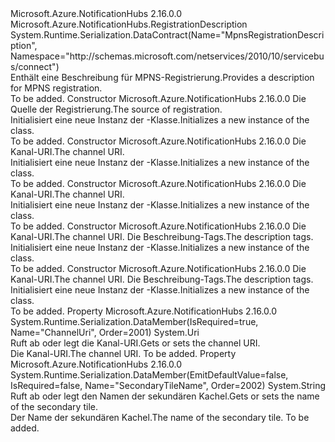 <Type Name="MpnsRegistrationDescription" FullName="Microsoft.Azure.NotificationHubs.MpnsRegistrationDescription">
  <TypeSignature Language="C#" Value="public class MpnsRegistrationDescription : Microsoft.Azure.NotificationHubs.RegistrationDescription" />
  <TypeSignature Language="ILAsm" Value=".class public auto ansi beforefieldinit MpnsRegistrationDescription extends Microsoft.Azure.NotificationHubs.RegistrationDescription" />
  <TypeSignature Language="DocId" Value="T:Microsoft.Azure.NotificationHubs.MpnsRegistrationDescription" />
  <TypeSignature Language="VB.NET" Value="Public Class MpnsRegistrationDescription&#xA;Inherits RegistrationDescription" />
  <TypeSignature Language="F#" Value="type MpnsRegistrationDescription = class&#xA;    inherit RegistrationDescription" />
  <AssemblyInfo>
    <AssemblyName>Microsoft.Azure.NotificationHubs</AssemblyName>
    <AssemblyVersion>2.16.0.0</AssemblyVersion>
  </AssemblyInfo>
  <Base>
    <BaseTypeName>Microsoft.Azure.NotificationHubs.RegistrationDescription</BaseTypeName>
  </Base>
  <Interfaces />
  <Attributes>
    <Attribute>
      <AttributeName>System.Runtime.Serialization.DataContract(Name="MpnsRegistrationDescription", Namespace="http://schemas.microsoft.com/netservices/2010/10/servicebus/connect")</AttributeName>
    </Attribute>
  </Attributes>
  <Docs>
    <summary><span data-ttu-id="c4079-101">Enthält eine Beschreibung für MPNS-Registrierung.</span><span class="sxs-lookup"><span data-stu-id="c4079-101">Provides a description for MPNS registration.</span></span></summary>
    <remarks>To be added.</remarks>
  </Docs>
  <Members>
    <Member MemberName=".ctor">
      <MemberSignature Language="C#" Value="public MpnsRegistrationDescription (Microsoft.Azure.NotificationHubs.MpnsRegistrationDescription sourceRegistration);" />
      <MemberSignature Language="ILAsm" Value=".method public hidebysig specialname rtspecialname instance void .ctor(class Microsoft.Azure.NotificationHubs.MpnsRegistrationDescription sourceRegistration) cil managed" />
      <MemberSignature Language="DocId" Value="M:Microsoft.Azure.NotificationHubs.MpnsRegistrationDescription.#ctor(Microsoft.Azure.NotificationHubs.MpnsRegistrationDescription)" />
      <MemberSignature Language="VB.NET" Value="Public Sub New (sourceRegistration As MpnsRegistrationDescription)" />
      <MemberSignature Language="F#" Value="new Microsoft.Azure.NotificationHubs.MpnsRegistrationDescription : Microsoft.Azure.NotificationHubs.MpnsRegistrationDescription -&gt; Microsoft.Azure.NotificationHubs.MpnsRegistrationDescription" Usage="new Microsoft.Azure.NotificationHubs.MpnsRegistrationDescription sourceRegistration" />
      <MemberType>Constructor</MemberType>
      <AssemblyInfo>
        <AssemblyName>Microsoft.Azure.NotificationHubs</AssemblyName>
        <AssemblyVersion>2.16.0.0</AssemblyVersion>
      </AssemblyInfo>
      <Parameters>
        <Parameter Name="sourceRegistration" Type="Microsoft.Azure.NotificationHubs.MpnsRegistrationDescription" />
      </Parameters>
      <Docs>
        <param name="sourceRegistration"><span data-ttu-id="c4079-102">Die Quelle der Registrierung.</span><span class="sxs-lookup"><span data-stu-id="c4079-102">The source of registration.</span></span></param>
        <summary><span data-ttu-id="c4079-103">Initialisiert eine neue Instanz der <see cref="T:Microsoft.Azure.NotificationHubs.MpnsRegistrationDescription" />-Klasse.</span><span class="sxs-lookup"><span data-stu-id="c4079-103">Initializes a new instance of the <see cref="T:Microsoft.Azure.NotificationHubs.MpnsRegistrationDescription" /> class.</span></span></summary>
        <remarks>To be added.</remarks>
      </Docs>
    </Member>
    <Member MemberName=".ctor">
      <MemberSignature Language="C#" Value="public MpnsRegistrationDescription (string channelUri);" />
      <MemberSignature Language="ILAsm" Value=".method public hidebysig specialname rtspecialname instance void .ctor(string channelUri) cil managed" />
      <MemberSignature Language="DocId" Value="M:Microsoft.Azure.NotificationHubs.MpnsRegistrationDescription.#ctor(System.String)" />
      <MemberSignature Language="VB.NET" Value="Public Sub New (channelUri As String)" />
      <MemberSignature Language="F#" Value="new Microsoft.Azure.NotificationHubs.MpnsRegistrationDescription : string -&gt; Microsoft.Azure.NotificationHubs.MpnsRegistrationDescription" Usage="new Microsoft.Azure.NotificationHubs.MpnsRegistrationDescription channelUri" />
      <MemberType>Constructor</MemberType>
      <AssemblyInfo>
        <AssemblyName>Microsoft.Azure.NotificationHubs</AssemblyName>
        <AssemblyVersion>2.16.0.0</AssemblyVersion>
      </AssemblyInfo>
      <Parameters>
        <Parameter Name="channelUri" Type="System.String" />
      </Parameters>
      <Docs>
        <param name="channelUri"><span data-ttu-id="c4079-104">Die Kanal-URI.</span><span class="sxs-lookup"><span data-stu-id="c4079-104">The channel URI.</span></span></param>
        <summary><span data-ttu-id="c4079-105">Initialisiert eine neue Instanz der <see cref="T:Microsoft.Azure.NotificationHubs.MpnsRegistrationDescription" />-Klasse.</span><span class="sxs-lookup"><span data-stu-id="c4079-105">Initializes a new instance of the <see cref="T:Microsoft.Azure.NotificationHubs.MpnsRegistrationDescription" /> class.</span></span></summary>
        <remarks>To be added.</remarks>
      </Docs>
    </Member>
    <Member MemberName=".ctor">
      <MemberSignature Language="C#" Value="public MpnsRegistrationDescription (Uri channelUri);" />
      <MemberSignature Language="ILAsm" Value=".method public hidebysig specialname rtspecialname instance void .ctor(class System.Uri channelUri) cil managed" />
      <MemberSignature Language="DocId" Value="M:Microsoft.Azure.NotificationHubs.MpnsRegistrationDescription.#ctor(System.Uri)" />
      <MemberSignature Language="VB.NET" Value="Public Sub New (channelUri As Uri)" />
      <MemberSignature Language="F#" Value="new Microsoft.Azure.NotificationHubs.MpnsRegistrationDescription : Uri -&gt; Microsoft.Azure.NotificationHubs.MpnsRegistrationDescription" Usage="new Microsoft.Azure.NotificationHubs.MpnsRegistrationDescription channelUri" />
      <MemberType>Constructor</MemberType>
      <AssemblyInfo>
        <AssemblyName>Microsoft.Azure.NotificationHubs</AssemblyName>
        <AssemblyVersion>2.16.0.0</AssemblyVersion>
      </AssemblyInfo>
      <Parameters>
        <Parameter Name="channelUri" Type="System.Uri" />
      </Parameters>
      <Docs>
        <param name="channelUri"><span data-ttu-id="c4079-106">Die Kanal-URI.</span><span class="sxs-lookup"><span data-stu-id="c4079-106">The channel URI.</span></span></param>
        <summary><span data-ttu-id="c4079-107">Initialisiert eine neue Instanz der <see cref="T:Microsoft.Azure.NotificationHubs.MpnsRegistrationDescription" />-Klasse.</span><span class="sxs-lookup"><span data-stu-id="c4079-107">Initializes a new instance of the <see cref="T:Microsoft.Azure.NotificationHubs.MpnsRegistrationDescription" /> class.</span></span></summary>
        <remarks>To be added.</remarks>
      </Docs>
    </Member>
    <Member MemberName=".ctor">
      <MemberSignature Language="C#" Value="public MpnsRegistrationDescription (string channelUri, System.Collections.Generic.IEnumerable&lt;string&gt; tags);" />
      <MemberSignature Language="ILAsm" Value=".method public hidebysig specialname rtspecialname instance void .ctor(string channelUri, class System.Collections.Generic.IEnumerable`1&lt;string&gt; tags) cil managed" />
      <MemberSignature Language="DocId" Value="M:Microsoft.Azure.NotificationHubs.MpnsRegistrationDescription.#ctor(System.String,System.Collections.Generic.IEnumerable{System.String})" />
      <MemberSignature Language="VB.NET" Value="Public Sub New (channelUri As String, tags As IEnumerable(Of String))" />
      <MemberSignature Language="F#" Value="new Microsoft.Azure.NotificationHubs.MpnsRegistrationDescription : string * seq&lt;string&gt; -&gt; Microsoft.Azure.NotificationHubs.MpnsRegistrationDescription" Usage="new Microsoft.Azure.NotificationHubs.MpnsRegistrationDescription (channelUri, tags)" />
      <MemberType>Constructor</MemberType>
      <AssemblyInfo>
        <AssemblyName>Microsoft.Azure.NotificationHubs</AssemblyName>
        <AssemblyVersion>2.16.0.0</AssemblyVersion>
      </AssemblyInfo>
      <Parameters>
        <Parameter Name="channelUri" Type="System.String" />
        <Parameter Name="tags" Type="System.Collections.Generic.IEnumerable&lt;System.String&gt;" />
      </Parameters>
      <Docs>
        <param name="channelUri"><span data-ttu-id="c4079-108">Die Kanal-URI.</span><span class="sxs-lookup"><span data-stu-id="c4079-108">The channel URI.</span></span></param>
        <param name="tags"><span data-ttu-id="c4079-109">Die Beschreibung-Tags.</span><span class="sxs-lookup"><span data-stu-id="c4079-109">The description tags.</span></span></param>
        <summary><span data-ttu-id="c4079-110">Initialisiert eine neue Instanz der <see cref="T:Microsoft.Azure.NotificationHubs.MpnsRegistrationDescription" />-Klasse.</span><span class="sxs-lookup"><span data-stu-id="c4079-110">Initializes a new instance of the <see cref="T:Microsoft.Azure.NotificationHubs.MpnsRegistrationDescription" /> class.</span></span></summary>
        <remarks>To be added.</remarks>
      </Docs>
    </Member>
    <Member MemberName=".ctor">
      <MemberSignature Language="C#" Value="public MpnsRegistrationDescription (Uri channelUri, System.Collections.Generic.IEnumerable&lt;string&gt; tags);" />
      <MemberSignature Language="ILAsm" Value=".method public hidebysig specialname rtspecialname instance void .ctor(class System.Uri channelUri, class System.Collections.Generic.IEnumerable`1&lt;string&gt; tags) cil managed" />
      <MemberSignature Language="DocId" Value="M:Microsoft.Azure.NotificationHubs.MpnsRegistrationDescription.#ctor(System.Uri,System.Collections.Generic.IEnumerable{System.String})" />
      <MemberSignature Language="VB.NET" Value="Public Sub New (channelUri As Uri, tags As IEnumerable(Of String))" />
      <MemberSignature Language="F#" Value="new Microsoft.Azure.NotificationHubs.MpnsRegistrationDescription : Uri * seq&lt;string&gt; -&gt; Microsoft.Azure.NotificationHubs.MpnsRegistrationDescription" Usage="new Microsoft.Azure.NotificationHubs.MpnsRegistrationDescription (channelUri, tags)" />
      <MemberType>Constructor</MemberType>
      <AssemblyInfo>
        <AssemblyName>Microsoft.Azure.NotificationHubs</AssemblyName>
        <AssemblyVersion>2.16.0.0</AssemblyVersion>
      </AssemblyInfo>
      <Parameters>
        <Parameter Name="channelUri" Type="System.Uri" />
        <Parameter Name="tags" Type="System.Collections.Generic.IEnumerable&lt;System.String&gt;" />
      </Parameters>
      <Docs>
        <param name="channelUri"><span data-ttu-id="c4079-111">Die Kanal-URI.</span><span class="sxs-lookup"><span data-stu-id="c4079-111">The channel URI.</span></span></param>
        <param name="tags"><span data-ttu-id="c4079-112">Die Beschreibung-Tags.</span><span class="sxs-lookup"><span data-stu-id="c4079-112">The description tags.</span></span></param>
        <summary><span data-ttu-id="c4079-113">Initialisiert eine neue Instanz der <see cref="T:Microsoft.Azure.NotificationHubs.MpnsRegistrationDescription" />-Klasse.</span><span class="sxs-lookup"><span data-stu-id="c4079-113">Initializes a new instance of the <see cref="T:Microsoft.Azure.NotificationHubs.MpnsRegistrationDescription" /> class.</span></span></summary>
        <remarks>To be added.</remarks>
      </Docs>
    </Member>
    <Member MemberName="ChannelUri">
      <MemberSignature Language="C#" Value="public Uri ChannelUri { get; set; }" />
      <MemberSignature Language="ILAsm" Value=".property instance class System.Uri ChannelUri" />
      <MemberSignature Language="DocId" Value="P:Microsoft.Azure.NotificationHubs.MpnsRegistrationDescription.ChannelUri" />
      <MemberSignature Language="VB.NET" Value="Public Property ChannelUri As Uri" />
      <MemberSignature Language="F#" Value="member this.ChannelUri : Uri with get, set" Usage="Microsoft.Azure.NotificationHubs.MpnsRegistrationDescription.ChannelUri" />
      <MemberType>Property</MemberType>
      <AssemblyInfo>
        <AssemblyName>Microsoft.Azure.NotificationHubs</AssemblyName>
        <AssemblyVersion>2.16.0.0</AssemblyVersion>
      </AssemblyInfo>
      <Attributes>
        <Attribute>
          <AttributeName>System.Runtime.Serialization.DataMember(IsRequired=true, Name="ChannelUri", Order=2001)</AttributeName>
        </Attribute>
      </Attributes>
      <ReturnValue>
        <ReturnType>System.Uri</ReturnType>
      </ReturnValue>
      <Docs>
        <summary><span data-ttu-id="c4079-114">Ruft ab oder legt die Kanal-URI.</span><span class="sxs-lookup"><span data-stu-id="c4079-114">Gets or sets the channel URI.</span></span></summary>
        <value><span data-ttu-id="c4079-115">Die Kanal-URI.</span><span class="sxs-lookup"><span data-stu-id="c4079-115">The channel URI.</span></span></value>
        <remarks>To be added.</remarks>
      </Docs>
    </Member>
    <Member MemberName="SecondaryTileName">
      <MemberSignature Language="C#" Value="public string SecondaryTileName { get; set; }" />
      <MemberSignature Language="ILAsm" Value=".property instance string SecondaryTileName" />
      <MemberSignature Language="DocId" Value="P:Microsoft.Azure.NotificationHubs.MpnsRegistrationDescription.SecondaryTileName" />
      <MemberSignature Language="VB.NET" Value="Public Property SecondaryTileName As String" />
      <MemberSignature Language="F#" Value="member this.SecondaryTileName : string with get, set" Usage="Microsoft.Azure.NotificationHubs.MpnsRegistrationDescription.SecondaryTileName" />
      <MemberType>Property</MemberType>
      <AssemblyInfo>
        <AssemblyName>Microsoft.Azure.NotificationHubs</AssemblyName>
        <AssemblyVersion>2.16.0.0</AssemblyVersion>
      </AssemblyInfo>
      <Attributes>
        <Attribute>
          <AttributeName>System.Runtime.Serialization.DataMember(EmitDefaultValue=false, IsRequired=false, Name="SecondaryTileName", Order=2002)</AttributeName>
        </Attribute>
      </Attributes>
      <ReturnValue>
        <ReturnType>System.String</ReturnType>
      </ReturnValue>
      <Docs>
        <summary>
            <span data-ttu-id="c4079-116">Ruft ab oder legt den Namen der sekundären Kachel.</span><span class="sxs-lookup"><span data-stu-id="c4079-116">Gets or sets the name of the secondary tile.</span></span>
            </summary>
        <value>
            <span data-ttu-id="c4079-117">Der Name der sekundären Kachel.</span><span class="sxs-lookup"><span data-stu-id="c4079-117">The name of the secondary tile.</span></span>
            </value>
        <remarks>To be added.</remarks>
      </Docs>
    </Member>
  </Members>
</Type>